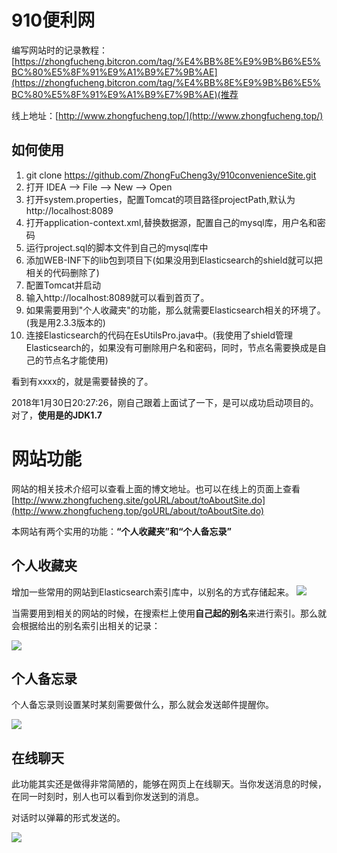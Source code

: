 # 910便利网 #


编写网站时的记录教程：[https://zhongfucheng.bitcron.com/tag/%E4%BB%8E%E9%9B%B6%E5%BC%80%E5%8F%91%E9%A1%B9%E7%9B%AE](https://zhongfucheng.bitcron.com/tag/%E4%BB%8E%E9%9B%B6%E5%BC%80%E5%8F%91%E9%A1%B9%E7%9B%AE)(推荐

线上地址：[http://www.zhongfucheng.top/](http://www.zhongfucheng.top/)



## 如何使用 ##

1. git clone https://github.com/ZhongFuCheng3y/910convenienceSite.git
1. 打开 IDEA --> File --> New --> Open
1. 打开system.properties，配置Tomcat的项目路径projectPath,默认为http://localhost:8089
1. 打开application-context.xml,替换数据源，配置自己的mysql库，用户名和密码
2. 运行project.sql的脚本文件到自己的mysql库中
3. 添加WEB-INF下的lib包到项目下(如果没用到Elasticsearch的shield就可以把相关的代码删除了)
1. 配置Tomcat并启动
1. 输入http://localhost:8089就可以看到首页了。
1. 如果需要用到"个人收藏夹"的功能，那么就需要Elasticsearch相关的环境了。(我是用2.3.3版本的)
2. 连接Elasticsearch的代码在EsUtilsPro.java中。(我使用了shield管理Elasticsearch的，如果没有可删除用户名和密码，同时，节点名需要换成是自己的节点名才能使用)


看到有xxxx的，就是需要替换的了。

2018年1月30日20:27:26，刚自己跟着上面试了一下，是可以成功启动项目的。对了，**使用是的JDK1.7**




# 网站功能 #


网站的相关技术介绍可以查看上面的博文地址。也可以在线上的页面上查看[http://www.zhongfucheng.site/goURL/about/toAboutSite.do](http://www.zhongfucheng.top/goURL/about/toAboutSite.do)



本网站有两个实用的功能：**“个人收藏夹”和“个人备忘录”**


## 个人收藏夹 ##


增加一些常用的网站到Elasticsearch索引库中，以别名的方式存储起来。
![](https://i.imgur.com/xLPji9x.png)


当需要用到相关的网站的时候，在搜索栏上使用**自己起的别名**来进行索引。那么就会根据给出的别名索引出相关的记录：

![](https://i.imgur.com/iCchSkp.png)

## 个人备忘录 ##

个人备忘录则设置某时某刻需要做什么，那么就会发送邮件提醒你。

![](https://i.imgur.com/WN0aVKK.png)

## 在线聊天 ##

此功能其实还是做得非常简陋的，能够在网页上在线聊天。当你发送消息的时候，在同一时刻时，别人也可以看到你发送到的消息。

对话时以弹幕的形式发送的。

![](https://i.imgur.com/Nw8svz7.png)












